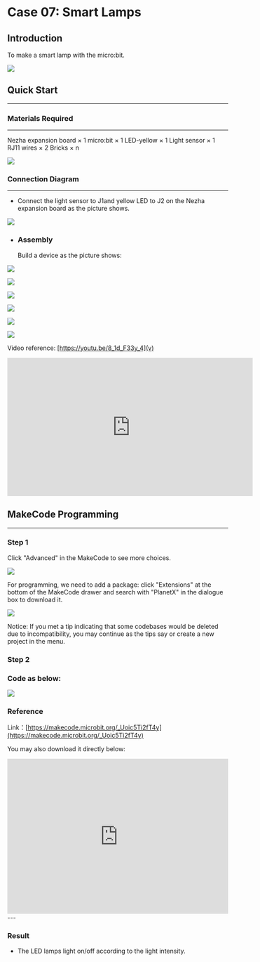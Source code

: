 # Case 07: Smart Lamps

## Introduction
To make a smart lamp with the micro:bit. 

![](./images/case_07_01.png)

## Quick Start
---

### Materials Required
---
Nezha expansion board × 1
micro:bit × 1
LED-yellow × 1
Light sensor × 1
RJ11 wires × 2
Bricks × n


![](./images/case_07_02.png)


### Connection Diagram 
---
- Connect the light sensor to J1and yellow LED to J2 on the Nezha expansion board as the picture shows.


![](./images/case_07_03.png)

- ### Assembly

  Build a device as the picture shows:

![](./images/case_07_04.png)

![](./images/case_07_05.png)

![](./images/case_07_06.png)

![](./images/case_07_07.png)

![](./images/case_07_08.png)

![](./images/case_07_09.png)

Video reference: [https://youtu.be/8_1d_F33y_4](v)





<iframe width="560" height="315" src="https://www.youtube.com/embed/8_1d_F33y_4" frameborder="0" allow="accelerometer; autoplay; clipboard-write; encrypted-media; gyroscope; picture-in-picture" allowfullscreen></iframe>





## MakeCode Programming

---


### Step 1

Click "Advanced" in the MakeCode to see more choices.

![](./images/case_01_10.png)

For programming, we need to add a package: click "Extensions" at the bottom of the MakeCode drawer and search with "PlanetX" in the dialogue box to download it. 

![](./images/case_01_11.png)

Notice: If you met a tip indicating that some codebases would be deleted due to incompatibility, you may continue as the tips say or create a new project in the menu. 

### Step 2

### Code as below:

![](./images/case_07_10.png)


### Reference
Link：[https://makecode.microbit.org/_Uoic5Ti2fT4y](https://makecode.microbit.org/_Uoic5Ti2fT4y)

You may also download it directly below:

<div style="position:relative;height:0;padding-bottom:70%;overflow:hidden;"><iframe style="position:absolute;top:0;left:0;width:100%;height:100%;" src="https://makecode.microbit.org/#pub:_Uoic5Ti2fT4y" frameborder="0" sandbox="allow-popups allow-forms allow-scripts allow-same-origin"></iframe></div>  
---

### Result
- The LED lamps light on/off according to the light intensity. 

